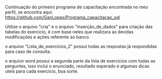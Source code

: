 Continuação do primeiro programa de capacitação encontrada no meu perfil, se encontra aqui:  https://github.com/GanLopes/Programa_capacitacao_sql

Utilize o arquivo "cria" e o arquivo "inserção_de_dados" para criação das tabelas do exercicio, é com base neles que realizara as devidas modificações e ações referente ao banco.

o arquivo "Lista_de_exercicios_2" possui todas as respostas já respondidas para caso de consulta.

o arquivo word possui a segunda parte da lista de exercicios com todas as perguntas, isso inclui o enunciado, resultado esperado e algumas dicas uteis para cada exercicio, boa sorte.
